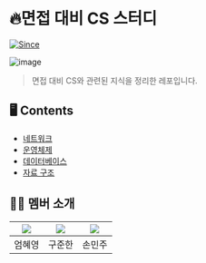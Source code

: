 # 🔥면접 대비 CS 스터디

[![Since](https://img.shields.io/badge/since-2024.12.19-333333.svg?style=flat-square)](https://github.com/ChoonsikDevLab/CS-Study)

![image](https://github.com/user-attachments/assets/23b4013d-8a06-4cf7-812d-707e61e437a0)

> 면접 대비 CS와 관련된 지식을 정리한 레포입니다.

## 🖥️ Contents

* [네트워크](https://github.com/ChoonsikDevLab/CS-Study/tree/main/Network)
* [운영체제]()
* [데이터베이스]()
* [자료 구조]()

## 🧑‍💻 멤버 소개

|[![](https://github.com/EomHyeYeong.png?width=200px)](https://github.com/EomHyeYeong)|[![](https://github.com/limeade23.png?width=200px)](https://github.com/limeade23) |[![](https://github.com/mango606.png?width=200px)](https://github.com/mango606) |
|:---:|:---:|:---:|
| 엄혜영 | 구준한 | 손민주 |
